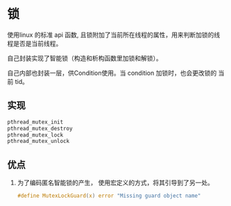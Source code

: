 # 锁

使用linux 的标准 api 函数, 且锁附加了当前所在线程的属性，用来判断加锁的线程是否是当前线程。

自己封装实现了智能锁（构造和析构函数里加锁和解锁）。

自己内部也封装一层，供Condition使用。当 condition 加锁时，也会更改锁的 当前 tid。

## 实现
```c
pthread_mutex_init
pthread_mutex_destroy
pthread_mutex_lock
pthread_mutex_unlock
```

## 优点

1. 为了编码匿名智能锁的产生， 使用宏定义的方式，将其引导到了另一处。
   ```c
   #define MutexLockGuard(x) error "Missing guard object name"
   ```